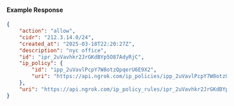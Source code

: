 <!-- Code generated for API Clients. DO NOT EDIT. -->

#### Example Response

```json
{
	"action": "allow",
	"cidr": "212.3.14.0/24",
	"created_at": "2025-03-18T22:20:27Z",
	"description": "nyc office",
	"id": "ipr_2uVavhkr2JrGKdBYp5O87AdyRjC",
	"ip_policy": {
		"id": "ipp_2uVavlPcpY7W8otzQpqerU6E9X2",
		"uri": "https://api.ngrok.com/ip_policies/ipp_2uVavlPcpY7W8otzQpqerU6E9X2"
	},
	"uri": "https://api.ngrok.com/ip_policy_rules/ipr_2uVavhkr2JrGKdBYp5O87AdyRjC"
}
```
